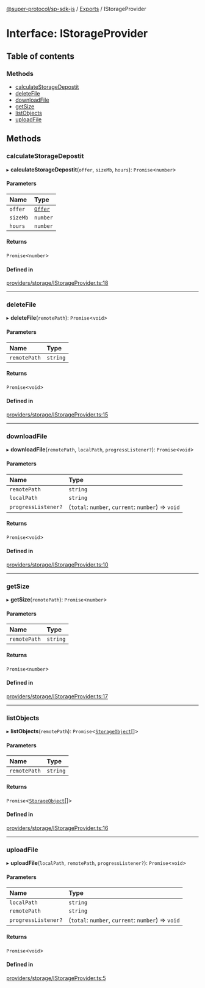 [@super-protocol/sp-sdk-js](../README.md) / [Exports](../modules.md) / IStorageProvider

# Interface: IStorageProvider

## Table of contents

### Methods

- [calculateStorageDepostit](IStorageProvider.md#calculatestoragedepostit)
- [deleteFile](IStorageProvider.md#deletefile)
- [downloadFile](IStorageProvider.md#downloadfile)
- [getSize](IStorageProvider.md#getsize)
- [listObjects](IStorageProvider.md#listobjects)
- [uploadFile](IStorageProvider.md#uploadfile)

## Methods

### calculateStorageDepostit

▸ **calculateStorageDepostit**(`offer`, `sizeMb`, `hours`): `Promise`<`number`\>

#### Parameters

| Name | Type |
| :------ | :------ |
| `offer` | [`Offer`](../classes/Offer.md) |
| `sizeMb` | `number` |
| `hours` | `number` |

#### Returns

`Promise`<`number`\>

#### Defined in

[providers/storage/IStorageProvider.ts:18](https://github.com/Super-Protocol/sp-sdk-js/blob/44bd851/src/providers/storage/IStorageProvider.ts#L18)

___

### deleteFile

▸ **deleteFile**(`remotePath`): `Promise`<`void`\>

#### Parameters

| Name | Type |
| :------ | :------ |
| `remotePath` | `string` |

#### Returns

`Promise`<`void`\>

#### Defined in

[providers/storage/IStorageProvider.ts:15](https://github.com/Super-Protocol/sp-sdk-js/blob/44bd851/src/providers/storage/IStorageProvider.ts#L15)

___

### downloadFile

▸ **downloadFile**(`remotePath`, `localPath`, `progressListener?`): `Promise`<`void`\>

#### Parameters

| Name | Type |
| :------ | :------ |
| `remotePath` | `string` |
| `localPath` | `string` |
| `progressListener?` | (`total`: `number`, `current`: `number`) => `void` |

#### Returns

`Promise`<`void`\>

#### Defined in

[providers/storage/IStorageProvider.ts:10](https://github.com/Super-Protocol/sp-sdk-js/blob/44bd851/src/providers/storage/IStorageProvider.ts#L10)

___

### getSize

▸ **getSize**(`remotePath`): `Promise`<`number`\>

#### Parameters

| Name | Type |
| :------ | :------ |
| `remotePath` | `string` |

#### Returns

`Promise`<`number`\>

#### Defined in

[providers/storage/IStorageProvider.ts:17](https://github.com/Super-Protocol/sp-sdk-js/blob/44bd851/src/providers/storage/IStorageProvider.ts#L17)

___

### listObjects

▸ **listObjects**(`remotePath`): `Promise`<[`StorageObject`](../modules.md#storageobject)[]\>

#### Parameters

| Name | Type |
| :------ | :------ |
| `remotePath` | `string` |

#### Returns

`Promise`<[`StorageObject`](../modules.md#storageobject)[]\>

#### Defined in

[providers/storage/IStorageProvider.ts:16](https://github.com/Super-Protocol/sp-sdk-js/blob/44bd851/src/providers/storage/IStorageProvider.ts#L16)

___

### uploadFile

▸ **uploadFile**(`localPath`, `remotePath`, `progressListener?`): `Promise`<`void`\>

#### Parameters

| Name | Type |
| :------ | :------ |
| `localPath` | `string` |
| `remotePath` | `string` |
| `progressListener?` | (`total`: `number`, `current`: `number`) => `void` |

#### Returns

`Promise`<`void`\>

#### Defined in

[providers/storage/IStorageProvider.ts:5](https://github.com/Super-Protocol/sp-sdk-js/blob/44bd851/src/providers/storage/IStorageProvider.ts#L5)
